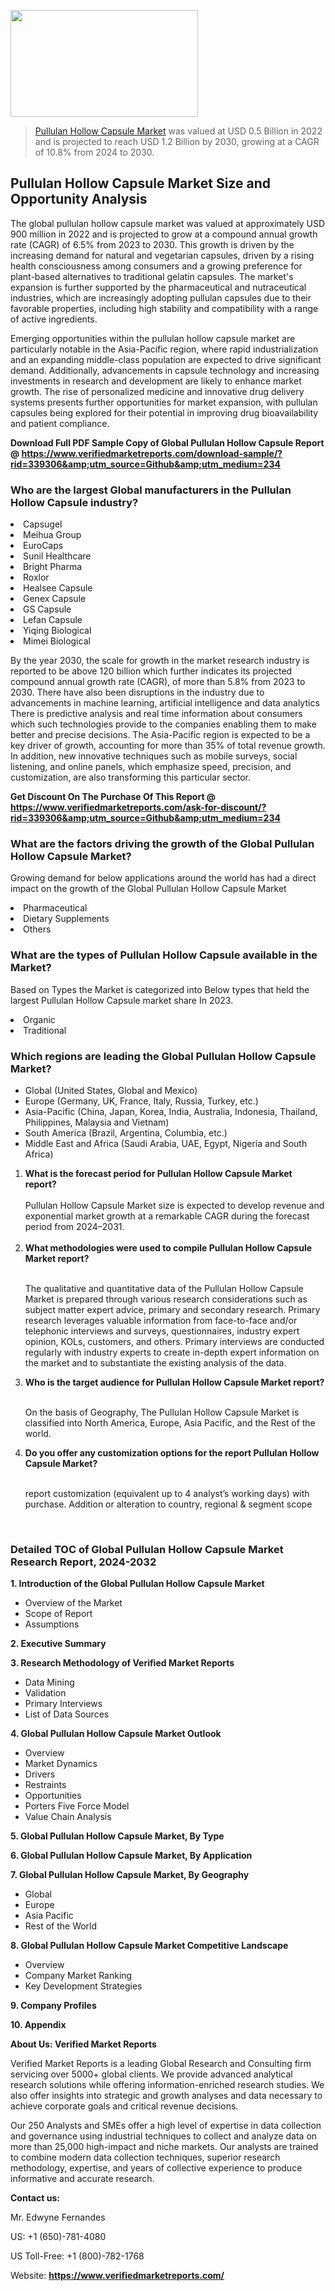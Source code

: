 <img src="https://ffe5etoiles.com/wp-content/uploads/2024/12/MST1-300x171.png" alt="" width="300" height="171" class="alignnone size-medium wp-image-20088" /><blockquote><p><p><a href="https://www.verifiedmarketreports.com/download-sample/?rid=339306&utm_source=Github&utm_medium=234" target="_blank">Pullulan Hollow Capsule Market</a> was valued at USD 0.5 Billion in 2022 and is projected to reach USD 1.2 Billion by 2030, growing at a CAGR of 10.8% from 2024 to 2030.</p></blockquote><p><h2>Pullulan Hollow Capsule Market Size and Opportunity Analysis</h2><p>The global pullulan hollow capsule market was valued at approximately USD 900 million in 2022 and is projected to grow at a compound annual growth rate (CAGR) of 6.5% from 2023 to 2030. This growth is driven by the increasing demand for natural and vegetarian capsules, driven by a rising health consciousness among consumers and a growing preference for plant-based alternatives to traditional gelatin capsules. The market's expansion is further supported by the pharmaceutical and nutraceutical industries, which are increasingly adopting pullulan capsules due to their favorable properties, including high stability and compatibility with a range of active ingredients.</p><p>Emerging opportunities within the pullulan hollow capsule market are particularly notable in the Asia-Pacific region, where rapid industrialization and an expanding middle-class population are expected to drive significant demand. Additionally, advancements in capsule technology and increasing investments in research and development are likely to enhance market growth. The rise of personalized medicine and innovative drug delivery systems presents further opportunities for market expansion, with pullulan capsules being explored for their potential in improving drug bioavailability and patient compliance.</p></p><p class=""><strong>Download Full PDF Sample Copy of Global Pullulan Hollow Capsule Report @ <a href="https://www.verifiedmarketreports.com/download-sample/?rid=339306&amp;utm_source=Github&amp;utm_medium=234" target="_blank">https://www.verifiedmarketreports.com/download-sample/?rid=339306&amp;utm_source=Github&amp;utm_medium=234</a></strong></p><h3 id="" class="">Who are the largest Global manufacturers in the Pullulan Hollow Capsule industry?</h3><p><li>Capsugel</li><li> Meihua Group</li><li> EuroCaps</li><li> Sunil Healthcare</li><li> Bright Pharma</li><li> Roxlor</li><li> Healsee Capsule</li><li> Genex Capsule</li><li> GS Capsule</li><li> Lefan Capsule</li><li> Yiqing Biological</li><li> Mimei Biological</li></p><div class=""><div class="" dir="" data-message-author-role="" data-message-id="" data-message-model-slug=""><div class=""><div class=""><div class=""><div class="" dir="" data-message-author-role="" data-message-id="" data-message-model-slug=""><div class=""><div class=""><p>By the year 2030, the scale for growth in the market research industry is reported to be above 120 billion which further indicates its projected compound annual growth rate (CAGR), of more than 5.8% from 2023 to 2030. There have also been disruptions in the industry due to advancements in machine learning, artificial intelligence and data analytics There is predictive analysis and real time information about consumers which such technologies provide to the companies enabling them to make better and precise decisions. The Asia-Pacific region is expected to be a key driver of growth, accounting for more than 35% of total revenue growth. In addition, new innovative techniques such as mobile surveys, social listening, and online panels, which emphasize speed, precision, and customization, are also transforming this particular sector.</p><p><strong>Get Discount On The Purchase Of This Report @&nbsp; <a href="https://www.verifiedmarketreports.com/ask-for-discount/?rid=339306&amp;utm_source=Github&amp;utm_medium=234" target="_blank">https://www.verifiedmarketreports.com/ask-for-discount/?rid=339306&amp;utm_source=Github&amp;utm_medium=234</a></strong></p></div></div></div></div></div></div></div></div><h3 id="" class="">What are the factors driving the growth of the Global Pullulan Hollow Capsule Market?</h3><p id="" class="">Growing demand for below applications around the world has had a direct impact on the growth of the Global Pullulan Hollow Capsule Market</p><p id="" class=""><li>Pharmaceutical</li><li> Dietary Supplements</li><li> Others</li></p><h3 id="" class="">What are the types of Pullulan Hollow Capsule available in the Market?</h3><p id="" class="">Based on Types the Market is categorized into Below types that held the largest Pullulan Hollow Capsule market share In 2023.</p><p id="" class=""><li>Organic</li><li> Traditional</li></p><h3 id="" class="">Which regions are leading the Global Pullulan Hollow Capsule Market?</h3><ul><li>Global (United States, Global and Mexico)</li><li>Europe (Germany, UK, France, Italy, Russia, Turkey, etc.)</li><li>Asia-Pacific (China, Japan, Korea, India, Australia, Indonesia, Thailand, Philippines, Malaysia and Vietnam)</li><li>South America (Brazil, Argentina, Columbia, etc.)</li><li>Middle East and Africa (Saudi Arabia, UAE, Egypt, Nigeria and South Africa)</li></ul><p><ol><li><strong>What is the forecast period for Pullulan Hollow Capsule Market report?<br /></strong><br /><span data-sheets-root="1" data-sheets-value="{&quot;1&quot;:2,&quot;2&quot;:&quot;XXXX size is expected to develop revenue and exponential market growth at a remarkable CAGR during the forecast period from 2024&ndash;2030.&quot;}" data-sheets-userformat="{&quot;2&quot;:12674,&quot;4&quot;:{&quot;1&quot;:2,&quot;2&quot;:16776960},&quot;10&quot;:2,&quot;11&quot;:0,&quot;15&quot;:&quot;Arial&quot;,&quot;16&quot;:12}">Pullulan Hollow Capsule Market size is expected to develop revenue and exponential market growth at a remarkable CAGR during the forecast period from 2024&ndash;2031.</span><br /><br /></li><li><strong>What methodologies were used to compile Pullulan Hollow Capsule Market report?<br /><br /></strong><p>The qualitative and quantitative data of the&nbsp;Pullulan Hollow Capsule Market is prepared through various research considerations such as subject matter expert advice, primary and secondary research. Primary research leverages valuable information from face-to-face and/or telephonic interviews and surveys, questionnaires, industry expert opinion, KOLs, customers, and others. Primary interviews are conducted regularly with industry experts to create in-depth expert information on the market and to substantiate the existing analysis of the data.&nbsp;</p></li><li><strong>Who is the target audience for Pullulan Hollow Capsule Market report?<br /><br /></strong><p>On the basis of Geography, The&nbsp;Pullulan Hollow Capsule Market is classified into North America, Europe, Asia Pacific, and the Rest of the world.</p></li><li><strong>Do you offer any customization options for the report Pullulan Hollow Capsule Market?<br /><br /></strong><p>report customization (equivalent up to 4 analyst&rsquo;s working days) with purchase. Addition or alteration to country, regional &amp; segment scope</p><p>&nbsp;</p></li></ol></p><h3 id="" class="">Detailed TOC of Global Pullulan Hollow Capsule Market Research Report, 2024-2032</h3><p id="" class=""><strong>1. Introduction of the Global Pullulan Hollow Capsule Market</strong></p><ul><li>Overview of the Market</li><li>Scope of Report</li><li>Assumptions</li></ul><p id="" class=""><strong>2. Executive Summary</strong></p><p id="" class=""><strong>3. Research Methodology of&nbsp;Verified Market Reports</strong></p><ul><li>Data Mining</li><li>Validation</li><li>Primary Interviews</li><li>List of Data Sources</li></ul><p id="" class=""><strong>4. Global Pullulan Hollow Capsule Market Outlook</strong></p><ul><li>Overview</li><li>Market Dynamics</li><li>Drivers</li><li>Restraints</li><li>Opportunities</li><li>Porters Five Force Model</li><li>Value Chain Analysis</li></ul><p id="" class=""><strong>5. Global Pullulan Hollow Capsule Market, By&nbsp;Type</strong></p><p id="" class=""><strong>6. Global Pullulan Hollow Capsule Market, By Application</strong></p><p id="" class=""><strong>7. Global Pullulan Hollow Capsule Market, By Geography</strong></p><ul><li>Global</li><li>Europe</li><li>Asia Pacific</li><li>Rest of the World</li></ul><p id="" class=""><strong>8. Global Pullulan Hollow Capsule Market Competitive Landscape</strong></p><ul><li>Overview</li><li>Company Market Ranking</li><li>Key Development Strategies</li></ul><p id="" class=""><strong>9. Company Profiles</strong></p><p id="" class=""><strong>10. Appendix</strong></p><p id="" class=""><strong>About Us: Verified Market Reports</strong></p><p id="" class="">Verified Market Reports is a leading Global Research and Consulting firm servicing over 5000+ global clients. We provide advanced analytical research solutions while offering information-enriched research studies. We also offer insights into strategic and growth analyses and data necessary to achieve corporate goals and critical revenue decisions.</p><p id="" class="">Our 250 Analysts and SMEs offer a high level of expertise in data collection and governance using industrial techniques to collect and analyze data on more than 25,000 high-impact and niche markets. Our analysts are trained to combine modern data collection techniques, superior research methodology, expertise, and years of collective experience to produce informative and accurate research.</p><p id="" class=""><strong>Contact us:</strong></p><p id="" class="">Mr. Edwyne Fernandes</p><p id="" class="">US: +1 (650)-781-4080</p><p id="" class="">US Toll-Free: +1 (800)-782-1768</p><p id="" class="">Website: <a target="" data-test-app-aware-link=""><strong>https://www.verifiedmarketreports.com/</strong></a></p>
